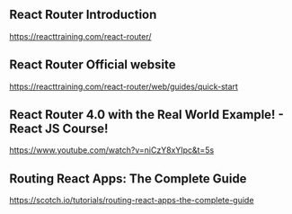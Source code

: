 ## React Router Introduction
  https://reacttraining.com/react-router/

## React Router Official website
  https://reacttraining.com/react-router/web/guides/quick-start

## React Router 4.0 with the Real World Example! - React JS Course!
  https://www.youtube.com/watch?v=niCzY8xYIpc&t=5s

## Routing React Apps: The Complete Guide
  https://scotch.io/tutorials/routing-react-apps-the-complete-guide
